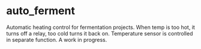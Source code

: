 # auto_ferment
Automatic heating control for fermentation projects.
When temp is too hot, it turns off a relay, too cold turns it back on.
Temperature sensor is controlled in separate function.
A work in progress.
